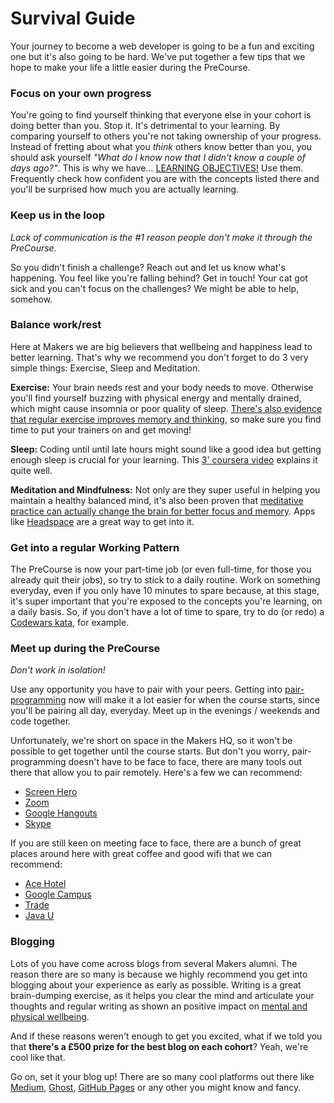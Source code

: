 # Survival Guide

Your journey to become a web developer is going to be a fun and exciting one but it's also going to be hard. We've put together a few tips that we hope to make your life a little easier during the PreCourse.

### Focus on your own progress
 You're going to find yourself thinking that everyone else in your cohort is doing better than you. Stop it. It's detrimental to your learning. By comparing yourself to others you're not taking ownership of your progress. Instead of fretting about what you *think* others know better than you, you should ask yourself *"What do I know now that I didn't know a couple of days ago?"*. This is why we have... [LEARNING OBJECTIVES!](learning_objectives.md) Use them. Frequently check how confident you are with the concepts listed there and you'll be surprised how much you are actually learning.

### Keep us in the loop
*Lack of communication is the #1 reason people don't make it through the PreCourse.*

So you didn't finish a challenge? Reach out and let us know what's happening. You feel like you're falling behind? Get in touch! Your cat got sick and you can't focus on the challenges? We might be able to help, somehow.

### Balance work/rest
Here at Makers we are big believers that wellbeing and happiness lead to better learning. That's why we recommend you don't forget to do 3 very simple things: Exercise, Sleep and Meditation.

**Exercise:** Your brain needs rest and your body needs to move. Otherwise you'll find yourself buzzing with physical energy and mentally drained, which might cause insomnia or poor quality of sleep. [There's also evidence that regular exercise improves memory and thinking](http://www.health.harvard.edu/blog/regular-exercise-changes-brain-improve-memory-thinking-skills-201404097110), so make sure you find time to put your trainers on and get moving!

**Sleep:** Coding until until late hours might sound like a good idea but getting enough sleep is crucial for your learning. This [3' coursera video](https://www.coursera.org/learn/learning-how-to-learn/lecture/AsWfx/the-importance-of-sleep-in-learning) explains it quite well.

**Meditation and Mindfulness:** Not only are they super useful in helping you maintain a healthy balanced mind, it's also been proven that [meditative practice can actually change the brain for better focus and memory](http://healthland.time.com/2012/08/10/can-meditation-make-you-smarter/). Apps like [Headspace](https://www.headspace.com/) are a great way to get into it.  


### Get into a regular Working Pattern
The PreCourse is now your part-time job (or even full-time, for those you already quit their jobs), so try to stick to a daily routine. Work on something everyday, even if you only have 10 minutes to spare because, at this stage, it's super important that you're exposed to the concepts you're learning, on a daily basis. So, if you don't have a lot of time to spare, try to do (or redo) a [Codewars kata](https://www.codewars.com/), for example.

### Meet up during the PreCourse
*Don't work in isolation!*

Use any opportunity you have to pair with your peers. Getting into [pair-programming](pills/pairing.md) now will make it a lot easier for when the course starts, since you'll be pairing all day, everyday. Meet up in the evenings / weekends and code together.  

Unfortunately, we're short on space in the Makers HQ, so it won't be possible to get together until the course starts. But don't you worry, pair-programming doesn't have to be face to face, there are many tools out there that allow you to pair remotely. Here's a few we can recommend:

- [Screen Hero](https://screenhero.com/)
- [Zoom](https://zoom.us/)
- [Google Hangouts](https://hangouts.google.com/)
- [Skype](https://www.skype.com/en/)

If you are still keen on meeting face to face, there are a bunch of great places around here with great coffee and good wifi that we can recommend:

- [Ace Hotel](https://www.acehotel.com/london)
- [Google Campus](https://www.campus.co/london/en)
- [Trade](http://www.trade-made.co.uk/)
- [Java U](http://www.java-u.co.uk/)

### Blogging

Lots of you have come across blogs from several Makers alumni. The reason there are so many is because we highly recommend you get into blogging about your experience as early as possible. Writing is a great brain-dumping exercise, as it helps you clear the mind and articulate your thoughts and regular writing as shown an positive impact on [mental and physical wellbeing](http://psychcentral.com/lib/the-health-benefits-of-journaling/).

And if these reasons weren't enough to get you excited, what if we told you that **there's a £500 prize for the best blog on each cohort**? Yeah, we're cool like that.

Go on, set it your blog up! There are so many cool platforms out there like [Medium](https://medium.com/), [Ghost](https://ghost.org/), [GitHub Pages](https://pages.github.com/) or any other you might know and fancy.

